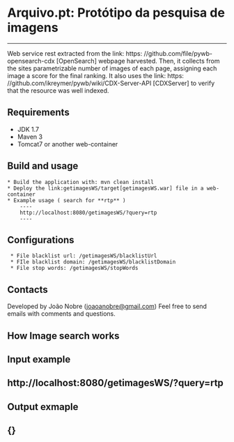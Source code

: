 # Arquivo.pt: Protótipo da pesquisa de imagens
---
Web service rest extracted from the link: https: //github.com/file/pywb-opensearch-cdx [OpenSearch] webpage harvested. Then, it collects from the sites parametrizable number of images of each page, assigning each image a score for the final ranking. It also uses the link: https: //github.com/ikreymer/pywb/wiki/CDX-Server-API [CDXServer] to verify that the resource was well indexed.

## Requirements
* JDK 1.7
* Maven 3
* Tomcat7 or another web-container

## Build and usage
	* Build the application with: mvn clean install
	* Deploy the link:getimagesWS/target[getimagesWS.war] file in a web-container
	* Example usage ( search for **rtp** )
		----
		http://localhost:8080/getimagesWS/?query=rtp 
		----

## Configurations
	 * File blacklist url: /getimagesWS/blacklistUrl
	 * FIle blacklist domain: /getimagesWS/blacklistDomain
	 * File stop words: /getimagesWS/stopWords
	 
## Contacts
Developed by João Nobre (joaoanobre@gmail.com) 
Feel free to send emails with comments and questions.

## How Image search works
Input example
----
http://localhost:8080/getimagesWS/?query=rtp 
----

Output exmaple
----
{}
----


    





